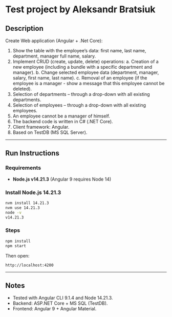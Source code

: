 # Test project by Aleksandr Bratsiuk

## Description

Create Web application (Angular + .Net Core):

1. Show the table with the employee’s data: first name, last name, department, manager full name, salary.
2. Implement CRUD (create, update, delete) operations:
   a. Creation of a new employee (including a bundle with a specific department and manager).
   b. Change selected employee data (department, manager, salary, first name, last name).
   c. Removal of an employee (if the employee is a manager - show a message that this employee cannot be deleted).
3. Selection of departments – through a drop-down with all existing departments.
4. Selection of employees – through a drop-down with all existing employees.
5. An employee cannot be a manager of himself.
6. The backend code is written in C# (.NET Core).
7. Client framework: Angular.
8. Based on TestDB (MS SQL Server).

---

## Run Instructions

### Requirements

- **Node.js v14.21.3** (Angular 9 requires Node 14)

### Install Node.js 14.21.3

```bash
nvm install 14.21.3
nvm use 14.21.3
node -v
v14.21.3
```

### Steps

```bash
npm install
npm start
```

Then open:

```
http://localhost:4200
```

---

## Notes

- Tested with Angular CLI 9.1.4 and Node 14.21.3.
- Backend: ASP.NET Core + MS SQL (TestDB).
- Frontend: Angular 9 + Angular Material.
